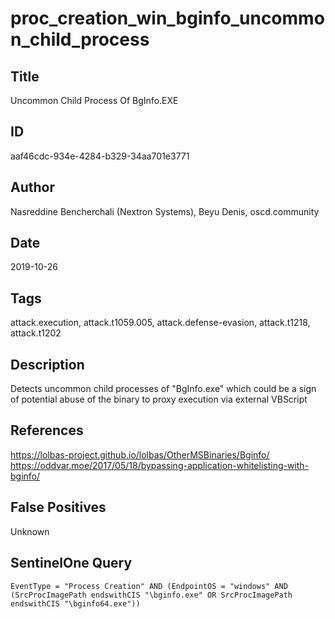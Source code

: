 # proc_creation_win_bginfo_uncommon_child_process

## Title
Uncommon Child Process Of BgInfo.EXE

## ID
aaf46cdc-934e-4284-b329-34aa701e3771

## Author
Nasreddine Bencherchali (Nextron Systems), Beyu Denis, oscd.community

## Date
2019-10-26

## Tags
attack.execution, attack.t1059.005, attack.defense-evasion, attack.t1218, attack.t1202

## Description
Detects uncommon child processes of "BgInfo.exe" which could be a sign of potential abuse of the binary to proxy execution via external VBScript

## References
https://lolbas-project.github.io/lolbas/OtherMSBinaries/Bginfo/
https://oddvar.moe/2017/05/18/bypassing-application-whitelisting-with-bginfo/

## False Positives
Unknown

## SentinelOne Query
```
EventType = "Process Creation" AND (EndpointOS = "windows" AND (SrcProcImagePath endswithCIS "\bginfo.exe" OR SrcProcImagePath endswithCIS "\bginfo64.exe"))

```
